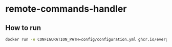 # remote-commands-handler

## How to run
```bash
docker run -e CONFIGURATION_PATH=config/configuration.yml ghcr.io/evergenenergy/remote-comands-handler:latest
```
